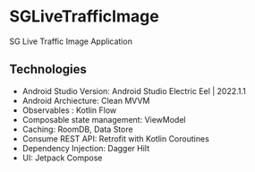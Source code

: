 # SGLiveTrafficImage
SG Live Traffic Image Application

## Technologies

* Android Studio Version: Android Studio Electric Eel | 2022.1.1
* Android Archiecture: Clean MVVM
* Observables : Kotlin Flow
* Composable state management: ViewModel
* Caching: RoomDB, Data Store
* Consume REST API: Retrofit with Kotlin Coroutines
* Dependency Injection: Dagger Hilt
* UI: Jetpack Compose
